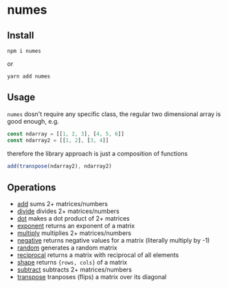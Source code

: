 # numes

## Install
```
npm i numes
```
or
```
yarn add numes
```

## Usage
`numes` dosn't require any specific class, the regular two dimensional array is good enough, e.g.
```javascript
const ndarray = [[1, 2, 3], [4, 5, 6]]
const ndarray2 = [[1, 2], [3, 4]]
```
therefore the library approach is just a composition of functions
```javascript
add(transpose(ndarray2), ndarray2)
```
## Operations
- [add](/src/operations/add) sums 2+ matrices/numbers
- [divide](/src/operations/divide) divides 2+ matrices/numbers
- [dot](/src/operations/dot) makes a dot product of 2+ matrices
- [exponent](/src/operations/exponent) returns an exponent of a matrix
- [multiply](/src/operations/multiply) multiplies 2+ matrices/numbers
- [negative](/src/operations/negative) returns negative values for a matrix (literally multiply by -1)
- [random](/src/operations/random) generates a random matrix
- [reciprocal](/src/operations/reciprocal) returns a matrix with reciprocal of all elements
- [shape](/src/operations/shape) returns `{rows, cols}` of a matrix
- [subtract](/src/operations/subtract) subtracts 2+ matrices/numbers
- [transpose](/src/operations/transpose) tranposes (flips)  a matrix over its diagonal
